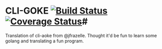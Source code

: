 # CLI-GOKE [![Build Status](https://travis-ci.org/tebriel/cli-goke.svg?branch=master)](https://travis-ci.org/tebriel/cli-goke) [![Coverage Status](https://coveralls.io/repos/tebriel/cli-goke/badge.svg?branch=master&service=github)](https://coveralls.io/github/tebriel/cli-goke?branch=master)#

Translation of cli-aoke from @jfrazelle. Thought it'd be fun to learn some
golang and translating a fun program.

